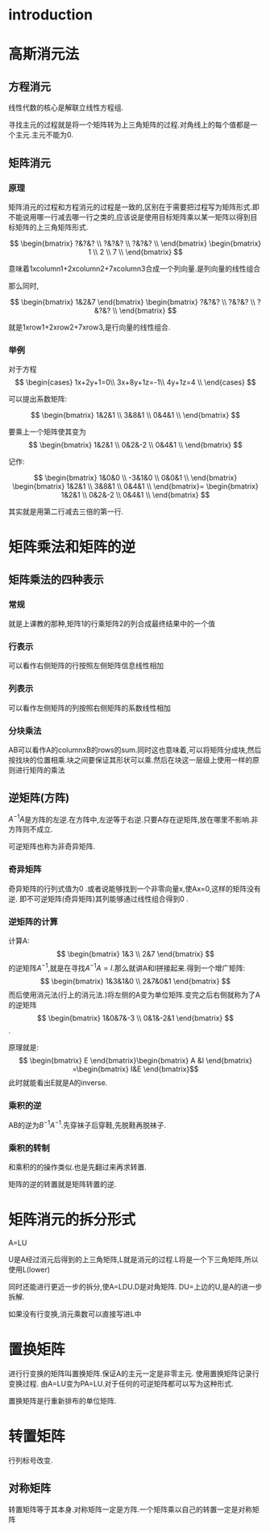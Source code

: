 
# introduction


# 高斯消元法

## 方程消元

 线性代数的核心是解联立线性方程组.

寻找主元的过程就是将一个矩阵转为上三角矩阵的过程.对角线上的每个值都是一个主元.主元不能为0.

## 矩阵消元
### 原理

矩阵消元的过程和方程消元的过程是一致的,区别在于需要把过程写为矩阵形式.即不能说用哪一行减去哪一行之类的,应该说是使用目标矩阵乘以某一矩阵以得到目标矩阵的上三角矩阵形式.

$$
\begin{bmatrix}
 ?&?&? \\ ?&?&? \\ ?&?&? \\ 
\end{bmatrix}
\begin{bmatrix}
 1 \\ 2 \\ 7 \\ 
\end{bmatrix}
$$

意味着1xcolumn1+2xcolumn2+7xcolumn3合成一个列向量.是列向量的线性组合

那么同时,

$$
\begin{bmatrix}
 1&2&7
\end{bmatrix}
\begin{bmatrix}
 ?&?&? \\ ?&?&? \\ ?&?&? \\ 
\end{bmatrix}
$$

就是1xrow1+2xrow2+7xrow3,是行向量的线性组合. 

### 举例

对于方程
$$
\begin{cases} 
1x+2y+1=0\\
3x+8y+1z=-1\\
 4y+1z=4 \\
\end{cases}
$$

可以提出系数矩阵:

$$
\begin{bmatrix}
 1&2&1  \\
 3&8&1 \\ 
 0&4&1 \\ 
 \end{bmatrix}
 $$

要乘上一个矩阵使其变为
$$
\begin{bmatrix}
 1&2&1  \\
 0&2&-2 \\ 
 0&4&1 \\ 
 \end{bmatrix}
$$

记作:


$$
\begin{bmatrix}
 1&0&0  \\
 -3&1&0 \\ 
 0&0&1 \\ 
 \end{bmatrix}
\begin{bmatrix}
 1&2&1  \\
 3&8&1 \\ 
 0&4&1 \\ 
 \end{bmatrix}=
 \begin{bmatrix}
 1&2&1  \\
 0&2&-2 \\ 
 0&4&1 \\ 
 \end{bmatrix}
 $$

其实就是用第二行减去三倍的第一行.

# 矩阵乘法和矩阵的逆

## 矩阵乘法的四种表示

### 常规

就是上课教的那种,矩阵1的行乘矩阵2的列合成最终结果中的一个值

### 行表示

可以看作右侧矩阵的行按照左侧矩阵信息线性相加

### 列表示

可以看作左侧矩阵的列按照右侧矩阵的系数线性相加 

### 分块乘法

AB可以看作A的columnxB的rows的sum.同时这也意味着,可以将矩阵分成块,然后按找块的位置相乘.块之间要保证其形状可以乘.然后在块这一层级上使用一样的原则进行矩阵的乘法

## 逆矩阵(方阵)

$A^{-1}A$是方阵的左逆.在方阵中,左逆等于右逆.只要A存在逆矩阵,放在哪里不影响.非方阵则不成立.

可逆矩阵也称为非奇异矩阵.

### 奇异矩阵

奇异矩阵的行列式值为0 .或者说能够找到一个非零向量x,使Ax=0,这样的矩阵没有逆. 即不可逆矩阵(奇异矩阵)其列能够通过线性组合得到0 . 

### 逆矩阵的计算

计算A:
$$
\begin{bmatrix}
 1&3 \\ 2&7
\end{bmatrix}
$$的逆矩阵$A^{-1}$,就是在寻找$A^{-1}A=I$.那么就讲A和I拼接起来.得到一个增广矩阵:
$$
\begin{bmatrix}
 1&3&1&0 \\ 2&7&0&1
\end{bmatrix}
$$而后使用消元法(行上的消元法.)将左侧的A变为单位矩阵.变完之后右侧就称为了A的逆矩阵
$$
\begin{bmatrix}
 1&0&7&-3 \\ 0&1&-2&1
\end{bmatrix}
$$.

原理就是:
$$
\begin{bmatrix}
 E
\end{bmatrix}\begin{bmatrix}
 A &I
\end{bmatrix}
=\begin{bmatrix}
 I&E
\end{bmatrix}$$
此时就能看出E就是A的inverse. 

### 乘积的逆

AB的逆为$B^{-1}A^{-1}$.先穿袜子后穿鞋,先脱鞋再脱袜子.

### 乘积的转制

和乘积的的操作类似.也是先翻过来再求转置.

矩阵的逆的转置就是矩阵转置的逆.

# 矩阵消元的拆分形式

A=LU

U是A经过消元后得到的上三角矩阵,L就是消元的过程.L将是一个下三角矩阵,所以使用L(lower)

同时还能进行更近一步的拆分,使A=LDU.D是对角矩阵. DU=上边的U,是A的进一步拆解.

如果没有行变换,消元乘数可以直接写进L中 

# 置换矩阵

进行行变换的矩阵叫置换矩阵.保证A的主元一定是非零主元. 使用置换矩阵记录行变换过程.
由A=LU变为PA=LU.对于任何的可逆矩阵都可以写为这种形式.

置换矩阵是行重新排布的单位矩阵. 

# 转置矩阵

行列标号改变.

## 对称矩阵

转置矩阵等于其本身.对称矩阵一定是方阵.一个矩阵乘以自己的转置一定是对称矩阵

